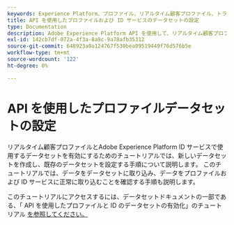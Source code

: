 ```yaml
---
keywords: Experience Platform、プロファイル、リアルタイム顧客プロファイル、トラブルシューティング、API、データセットの有効化
title: API を使用したプロファイルおよび ID サービスのデータセットの設定
type: Documentation
description: Adobe Experience Platform API を使用して、リアルタイム顧客プロファイルおよび ID サービスでデータセットを有効にする方法を説明します。
exl-id: 142cb7df-072a-4f3a-8a9c-9a78afb35312
source-git-commit: 648923a0a124767f530bea09519449f76d576b5e
workflow-type: tm+mt
source-wordcount: '122'
ht-degree: 0%

---
```


# API を使用したプロファイルデータセットの設定

リアルタイム顧客プロファイルとAdobe Experience Platform ID サービスで使用するデータセットを有効にするためのチュートリアルでは、新しいデータセットを作成し、既存のデータセットを設定する手順について説明します。 このチュートリアルでは、データをデータセットに取り込み、データをプロファイルおよび ID サービスに正常に取り込むことを確認する手順も説明します。

このチュートリアルにアクセスするには、データセットドキュメントの一部である、「 API を使用したプロファイルと ID のデータセットの有効化」のチュートリアル [ を参照してください。](../../catalog/datasets/enable-for-profile.md)
